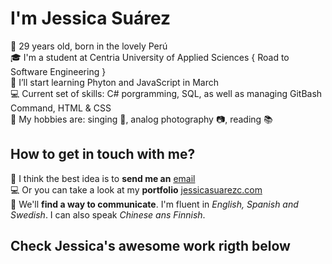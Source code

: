# I'm Jessica Suárez

👩 29 years old, born in the lovely Perú  
🎓 I'm a student at Centria University of Applied Sciences { Road to Software Engineering }  
🚀 I’ll start learning Phyton and JavaScript in March  
💻 Current set of skills: C# porgramming, SQL, as well as managing GitBash Command, HTML & CSS  
💬 My hobbies are: singing	🎤, analog photography	📷, reading 📚  

## How to get in touch with me?

📧 I think the best idea is to **send me an** [email](mailto:suarez.jessica1992@gmail.com)  
💻 Or you can take a look at my **portfolio** [jessicasuarezc.com](https://www.jessicasuarezc.com)  
💬 We'll **find a way to communicate**. I'm fluent in _English, Spanish and Swedish_. I can also speak _Chinese ans Finnish_.  

## Check Jessica's **awesome** work **rigth below**
